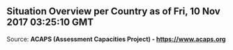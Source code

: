 ## Situation Overview per Country as of Fri, 10 Nov 2017 03:25:10 GMT

Source: **ACAPS (Assessment Capacities Project) - https://www.acaps.org**